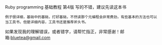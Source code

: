 Ruby programming 基础教程 第4版 写的不错，建议先读这本书

    例子很详细，基础中的基础，打好基础，不然读那个元编程会非常费劲，有些基本的方法也可以当工具书，但是详细内容，工具书还是推荐斧头书。

如果发现我的理解错误，或者错字，请帮忙指正，非常感谢！邮箱:bluetea@gmail.com